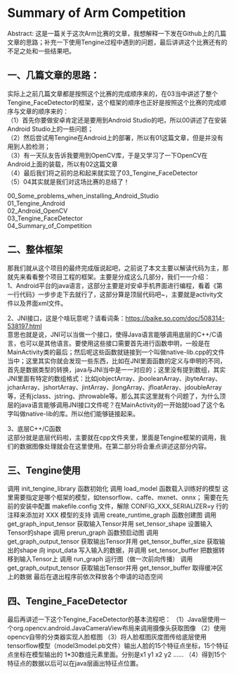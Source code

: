 Summary of Arm Competition
===

Abstract: 这是一篇关于这次Arm比赛的文章，我想解释一下发在Github上的几篇文章的思路；补充一下使用Tengine过程中遇到的问题，最后讲讲这个比赛还有的不足之处和一些结果吧。

一、几篇文章的思路：
---
实际上之前几篇文章都是按照这个比赛的完成顺序来的，在03当中讲述了整个Tengine_FaceDetector的框架，这个框架的顺序也正好是按照这个比赛的完成顺序与文章的顺序来的：<br>
（1）首先你要做安卓肯定还是要用到Android Studio的吧，所以00讲述了在安装Android Studio上的一些问题；<br>
（2）然后尝试用Tengine在Android上的部署，所以有01这篇文章，但是并没有用到人脸检测；<br>
（3）有一天队友告诉我要用到OpenCV库，于是又学习了一下OpenCV在Android上面的装载，所以有02这篇文章<br>
（4）最后我们将之前的总和起来就实现了03_Tengine_FaceDetector<br>
（5）04其实就是我们对这场比赛的总结了！<br>

 00_Some_problems_when_installing_Android_Studio<br>
 01_Tengine_Android<br>
 02_Android_OpenCV<br>
 03_Tengine_FaceDetector<br>
 04_Summary_of_Competition<br>
 
二、整体框架
---
那我们就从这个项目的最终完成版说起吧，之前说了本文主要以解读代码为主，那就先来看看整个项目工程的框架。主要是分成这么几部分，我们一一介绍：<br>
1、Android平台的java语言，这部分主要是对安卓手机界面进行编程，看着《第一行代码》一步步走下去就行了，这部分算是顶层代码吧~，主要就是activity文件以及界面xml文件。<br>

2、JNI接口，这是个啥玩意呢？请看词条：https://baike.so.com/doc/508314-538197.html<br>
意思也就是说，JNI可以当做一个接口，使得Java语言能够调用底层的C++/C语言，也可以是其他语言。要使用这些接口需要首先进行函数申明，一般是在MainActivity类的最后；然后呢这些函数就链接到一个叫做native-lib.cpp的文件当中；这里其实你就会发现一些东西，比如在JNI里面函数的定义与申明的不同，首先是数据类型的转换，java与JNI当中是一一对应的；这里没有提到数组，其实JNI里面有特定的数组格式：比如jobjectArray、jbooleanArray、jbyteArray、jcharArray、jshortArray、jintArray、jlongArray、jfloatArray、jdoubleArray等，还有jclass、jstring、jthrowable等。那么其实这里就有个问题了，为什么顶层的java语言能够调用JNI接口文件呢？在MainActivity的一开始就load了这个名字叫做native-lib的库。所以他们能够链接起来。<br>

3、底层C++/C函数<br>
这部分就是底层代码啦，主要就在cpp文件夹里，里面是Tengine框架的调用，我们的数据图像处理就会在这里使用。在第二部分将会重点讲述这部分内容。<br>

三、Tengine使用
---
调用 init_tengine_library 函数初始化
调用 load_model 函数载入训练好的模型
这里需要指定是哪个框架的模型，如tensorflow、caffe、mxnet、onnx；
需要在先前的安装中配置 makefile.config 文件，解除 CONFIG_XXX_SERIALIZER=y 行的注释来添加对 XXX 模型的支持
调用 create_runtime_graph 函数创建图
调用 get_graph_input_tensor 获取输入Tensor并用 set_tensor_shape 设置输入Tensor的shape
调用 prerun_graph 函数预启动图
调用 get_graph_output_tensor 获取输出Tensor并用 get_tensor_buffer_size 获取输出的shape
向 input_data 写入输入的数据，并调用 set_tensor_buffer 把数据转移到输入Tensor上
调用 run_graph 运行图（做一次前向传播）
调用 get_graph_output_tensor 获取输出Tensor并用 get_tensor_buffer 取得缓冲区上的数据
最后在退出程序前依次释放各个申请的动态空间

四、Tengine_FaceDetector
---
最后再讲述一下这个Tengine_FaceDetector的基本流程吧：
（1）Java层使用一个org.opencv.android.JavaCameraView布局来调用摄像头获取图像
（2）使用opencv自带的分类器实现人脸框图
（3）将人脸框图灰度图传给底层使用tensorflow模型（model3model.pb文件）输出人脸的15个特征点坐标，15个特征点坐标在模型输出的 1*30数组元素里面。分别是x1 y1 x2 y2 ......
（4）得到15个特征点的数据以后可以在java层画出特征点位置。
